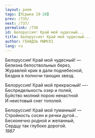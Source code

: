 ```yaml
---
layout: poem
tags: [Лірыка 19-20]
prev: /735/
next: /737/
permalink: /736
id: Белоруссия! Край мой чудесный...
title: Белоруссия! Край мой чудесный...
author: ГЕНАДЗЬ РЫМСКІ
lang: ru
---
```



Белоруссия! Край мой чудесный! —  
Белизна белоствольных берез,  
Журавлей крик в дали поднебесной,  
Бездна в полночи тающих звезд.  

Белоруссия! Край мой прекрасный! —-  
Беспредельность озер и полей,  
Буйство молний порою ненастной  
И неистовый снег тополей.  

Белоруссия! Край мой туманный! —  
Стройность сосен и речки дугой...  
Бесконечно родной и желанный,  
Сердцу так глубоко дорогой.  
*1987*  
